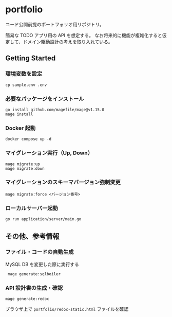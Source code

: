 # portfolio
コード公開前提のポートフォリオ用リポジトリ。

簡易な TODO アプリ用の API を想定する。
なお将来的に機能が複雑化すると仮定して、ドメイン駆動設計の考えを取り入れている。

## Getting Started
### 環境変数を設定
```
cp sample.env .env
```

### 必要なパッケージをインストール
```
go install github.com/magefile/mage@v1.15.0
mage install
```

### Docker 起動
```
docker compose up -d
```

### マイグレーション実行（Up, Down）
```
mage migrate:up
mage migrate:down
```

### マイグレーションのスキーマバージョン強制変更
```
mage migrate:force <バージョン番号>
```

### ローカルサーバー起動
```
go run application/server/main.go
```

## その他、参考情報
### ファイル・コードの自動生成
MySQL DB を変更した際に実行する
```
 mage generate:sqlboiler
```

### API 設計書の生成・確認
```
mage generate:redoc
```

ブラウザ上で `portfolio/redoc-static.html` ファイルを確認
